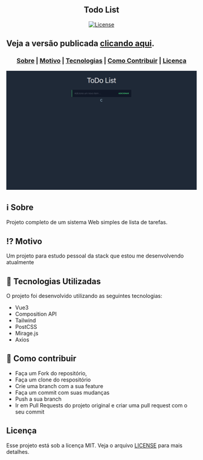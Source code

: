 <h2 align="center">
Todo List
</h2>



<p align="center">
  <a href="LICENSE" >
<img alt="License" src="https://img.shields.io/badge/license-MIT-%23F8952D">
  </a>
</p>

## Veja a versão publicada <a target="_blank" rel="noopener noreferrer" href="https://todo-list-two-smoky.vercel.app" >clicando aqui</a>.

<h3 align="center">  
  <a href="#information_source-sobre">Sobre</a> |
  <a href="#interrobang-motivo">Motivo</a> | 
  <a href="#rocket-tecnologias-utilizadas">Tecnologias</a> | 
  <a href="#link-como-contribuir">Como Contribuir</a> | 
  <a href="#licença">Licença</a> 
</h3>

<img src="./public/ss.png" width="1200">

## :information_source: Sobre

Projeto completo de um sistema Web simples de lista de tarefas.

## :interrobang: Motivo

Um projeto para estudo pessoal da stack que estou me desenvolvendo atualmente

## :rocket: Tecnologias Utilizadas

O projeto foi desenvolvido utilizando as seguintes tecnologias:

- Vue3
- Composition API
- Tailwind
- PostCSS
- Mirage.js
- Axios

## :link: Como contribuir

- Faça um Fork do repositório,
- Faça um clone do respositório
- Crie uma branch com a sua feature
- Faça um commit com suas mudanças
- Push a sua branch
- Ir em Pull Requests do projeto original e criar uma pull request com o seu commit

## Licença
Esse projeto está sob a licença MIT. Veja o arquivo [LICENSE](LICENSE) para mais detalhes.

